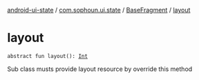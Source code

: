 [android-ui-state](../../index.md) / [com.sophoun.ui.state](../index.md) / [BaseFragment](index.md) / [layout](./layout.md)

# layout

`abstract fun layout(): `[`Int`](https://kotlinlang.org/api/latest/jvm/stdlib/kotlin/-int/index.html)

Sub class musts provide layout resource
by override this method

